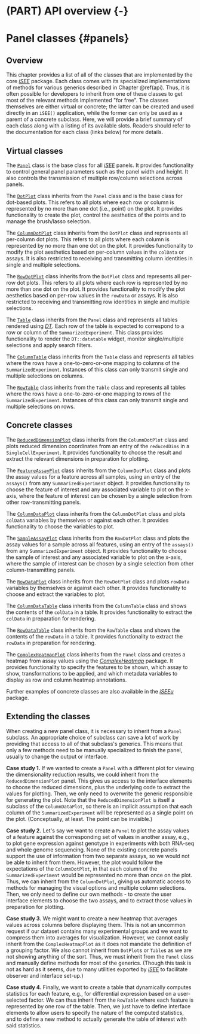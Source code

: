 # (PART) API overview {-}

# Panel classes {#panels}



## Overview

This chapter provides a list of all of the classes that are implemented by the core *[iSEE](https://bioconductor.org/packages/3.12/iSEE)* package.
Each class comes with its specialized implementations of methods for various generics described in Chapter \@ref(api).
Thus, it is often possible for developers to inherit from one of these classes to get most of the relevant methods implemented "for free".
The classes themselves are either virtual or concrete; the latter can be created and used directly in an `iSEE()` application, 
while the former can only be used as a parent of a concrete subclass.
Here, we will provide a brief summary of each class along with a listing of its available slots.
Readers should refer to the documentation for each class (links below) for more details.

## Virtual classes

The [`Panel`](https://isee.github.io/iSEE/reference/Panel-class.html) class is the base class for all *[iSEE](https://bioconductor.org/packages/3.12/iSEE)* panels.
It provides functionality to control general panel parameters such as the panel width and height.
It also controls the transmission of multiple row/column selections across panels.

The [`DotPlot`](https://isee.github.io/iSEE/reference/DotPlot-class.html) class inherits from the `Panel` class and is the base class for dot-based plots.
This refers to all plots where each row or column is represented by no more than one dot (i.e., point) on the plot.
It provides functionality to create the plot, control the aesthetics of the points and to manage the brush/lasso selection.

The [`ColumnDotPlot`](https://isee.github.io/iSEE/reference/ColumnDotPlot-class.html) class inherits from the `DotPlot` class and represents all per-column dot plots.
This refers to all plots where each column is represented by no more than one dot on the plot.
It provides functionality to modify the plot aesthetics based on per-column values in the `colData` or assays.
It is also restricted to receiving and transmitting column identities in single and multiple selections.

The [`RowDotPlot`](https://isee.github.io/iSEE/reference/RowDotPlot-class.html) class inherits from the `DotPlot` class and represents all per-row dot plots.
This refers to all plots where each row is represented by no more than one dot on the plot.
It provides functionality to modify the plot aesthetics based on per-row values in the `rowData` or assays.
It is also restricted to receiving and transmitting row identities in single and multiple selections.

The [`Table`](https://isee.github.io/iSEE/reference/Table-class.html) class inherits from the `Panel` class and represents all tables rendered using *[DT](https://CRAN.R-project.org/package=DT)*.
Each row of the table is expected to correspond to a row or column of the `SummarizedExperiment`.
This class provides functionality to render the `DT::datatable` widget, monitor single/multiple selections and apply search filters.

The [`ColumnTable`](https://isee.github.io/iSEE/reference/ColumnTable-class.html) class inherits from the `Table` class and represents all tables where the rows have a one-to-zero-or-one mapping to columns of the `SummarizedExperiment`.
Instances of this class can only transmit single and multiple selections on columns.

The [`RowTable`](https://isee.github.io/iSEE/reference/RowTable-class.html) class inherits from the `Table` class and represents all tables where the rows have a one-to-zero-or-one mapping to rows of the `SummarizedExperiment`.
Instances of this class can only transmit single and multiple selections on rows.

## Concrete classes

The [`ReducedDimensionPlot`](https://isee.github.io/iSEE/reference/ReducedDimensionPlot-class.html) class inherits from the `ColumnDotPlot` class and plots reduced dimension coordinates from an entry of the `reducedDims` in a `SingleCellExperiment`.
It provides functionality to choose the result and extract the relevant dimensions in preparation for plotting.

The [`FeatureAssayPlot`](https://isee.github.io/iSEE/reference/FeatureAssayPlot-class.html) class inherits from the `ColumnDotPlot` class and plots the assay values for a feature across all samples, using an entry of the `assays()` from any `SummarizedExperiment` object.
It provides functionality to choose the feature of interest and any associated variable to plot on the x-axis, where the feature of interest can be chosen by a single selection from other row-transmitting panels.

The [`ColumnDataPlot`](https://isee.github.io/iSEE/reference/ColumnDataPlot-class.html) class inherits from the `ColumnDotPlot` class and plots `colData` variables by themselves or against each other.
It provides functionality to choose the variables to plot.

The [`SampleAssayPlot`](https://isee.github.io/iSEE/reference/SampleAssayPlot-class.html) class inherits from the `RowDotPlot` class and plots the assay values for a sample across all features, using an entry of the `assays()` from any `SummarizedExperiment` object.
It provides functionality to choose the sample of interest and any associated variable to plot on the x-axis, where the sample of interest can be chosen by a single selection from other column-transmitting panels.

The [`RowDataPlot`](https://isee.github.io/iSEE/reference/RowDataPlot-class.html) class inherits from the `RowDotPlot` class and plots `rowData` variables by themselves or against each other.
It provides functionality to choose and extract the variables to plot.

The [`ColumnDataTable`](https://isee.github.io/iSEE/reference/ColumnDataTable-class.html) class inherits from the `ColumnTable` class and shows the contents of the `colData` in a table.
It provides functionality to extract the `colData` in preparation for rendering.

The [`RowDataTable`](https://isee.github.io/iSEE/reference/RowDataTable-class.html) class inherits from the `RowTable` class and shows the contents of the `rowData` in a table.
It provides functionality to extract the `rowData` in preparation for rendering.

The [`ComplexHeatmapPlot`](https://isee.github.io/iSEE/reference/ComplexHeatmapPlot-class.html) class inherits from the `Panel` class and creates a heatmap from assay values using the *[ComplexHeatmap](https://bioconductor.org/packages/3.12/ComplexHeatmap)* package.
It provides functionality to specify the features to be shown, which assay to show, transformations to be applied, and which metadata variables to display as row and column heatmap annotations.

Further examples of concrete classes are also available in the *[iSEEu](https://bioconductor.org/packages/3.12/iSEEu)* package.

## Extending the classes

When creating a new panel class, it is necessary to inherit from a `Panel` subclass.
An appropriate choice of subclass can save a lot of work by providing that access to all of that subclass's generics.
This means that only a few methods need to be manually specialized to finish the panel, usually to change the output or interface.

**Case study 1.** 
If we wanted to create a `Panel` with a different plot for viewing the dimensionality reduction results, we could inherit from the `ReducedDimensionPlot` panel.
This gives us access to the interface elements to choose the reduced dimensions, plus the underlying code to extract the values for plotting.
Then, we only need to overwrite the generic responsible for generating the plot.
Note that the `ReducedDimensionPlot` is itself a subclass of the `ColumnDataPlot`, so there is an implicit assumption that each column of the `SummarizedExperiment` will be represented as a single point on the plot.
(Conceptually, at least. The point can be invisible.)

**Case study 2.**
Let's say we want to create a `Panel` to plot the assay values of a feature against the corresponding set of values in another assay, e.g., to plot gene expression against genotype in experiments with both RNA-seq and whole genome sequencing.
None of the existing concrete panels support the use of information from two separate assays, so we would not be able to inherit from them.
However, the plot would follow the expectations of the `ColumnDotPlot`, in that each column of the `SummarizedExperiment` would be represented no more than once on the plot.
Thus, we can inherit from the `ColumnDotPlot`, giving us automatic access to methods for managing the visual options and multiple column selections.
Then, we only need to define our own methods - to create the user interface elements to choose the two assays, and to extract those values in preparation for plotting.

**Case study 3.**
We might want to create a new heatmap that averages values across columns before displaying them.
This is not an uncommon request if our dataset contains many experimental groups and we want to compress them into averages for visualization.
However, we cannot easily inherit from the `ComplexHeatmapPlot` as it does not mandate the definition of a grouping factor.
We also cannot inherit from `DotPlot`s or `Table`s as we are not showing anything of the sort.
Thus, we must inherit from the `Panel` class and manually define methods for most of the generics.
(Though this task is not as hard as it seems, due to many utilities exported by *[iSEE](https://bioconductor.org/packages/3.12/iSEE)* to facilitate observer and interface set-up.)

**Case study 4.**
Finally, we want to create a table that dynamically computes statistics for each feature, e.g., for differential expression based on a user-selected factor.
We can thus inherit from the `RowTable` where each feature is represented by one row of the table.
Then, we just have to define interface elements to allow users to specify the nature of the computed statistics,
and to define a new method to actually generate the table of interest with said statistics.

